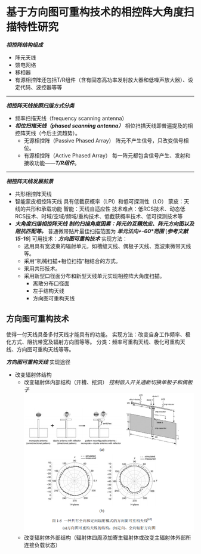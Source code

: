 # 基于方向图可重构技术的相控阵大角度扫描特性研究

 ***相控阵结构组成***
- 阵元天线
- 馈电网络
- 移相器
- 有源相控阵还包括T/R组件（含有固态高功率发射放大器和低噪声放大器）、设定代码、波控器等等

***

***相控阵天线按照扫描方式分类***
- 频率扫描天线（frequency scanning  antenna）
- ***相位扫描天线（phased scanning antenna）***
	相位扫描天线即普遍提及的相控阵天线（今后主流趋势）。
	- 无源相控阵（Passive Phased Array）
	   阵元不产生信号，只改变信号相位。
	- 有源相控阵（Active Phased Array）
	   每一阵元都包含信号产生、发射和接收功能——***T/R组件***。

***

***相控阵天线发展前景***
- 共形相控阵天线
- 智能蒙皮相控阵天线
	具有低截获概率（LPI）和低可探测性（LO）
	蒙皮：天线的共形和承载功能
	智能：天线自适应性
	技术难点：低RCS技术、动态低RCS技术、时域/空域/频域/重构技术、低截获概率技术、低可探测技术等
- ***大角度扫描相控阵天线***
	***制约扫描角度因素：阵元的互耦效应、阵元方向图以及阻抗匹配等。***
	普通微带贴片最佳扫描范围为 ***单元法向+-60°范围***  [***参考文献 15-16***]
    可用技术：***方向图可重构技术***
    实现方法：
    - 选用具有宽波束的辐射单元，如槽缝天线、偶极子天线、宽波束微带天线等。
    - 采用“机械扫描+相位扫描”相结合的方式。
    - 采用共形技术。
    - 采用新型口径面分布和新型天线单元实现相控阵大角度扫描。
	    - 离散分布口径面
	    - 左手结构天线
	    - 方向图可重构天线

## 方向图可重构技术
使得一付天线具备多付天线才能具有的功能。
实现方法：改变自身工作频率、极化方式、阻抗带宽及辐射方向图等等。
分类：频率可重构天线、极化可重构天线、方向图可重构天线等等。

***方向图可重构天线*** 实现途径
- 改变辐射体结构
	- 改变辐射体内部结构（开槽、挖洞）
	*控制嵌入开关通断切换单极子和偶极子*
![控制嵌入开关通断切换单极子和偶极子](/imgs/2023-09-02/CPqsNTlwk948x1sr.png)
	- 改变辐射体外部结构（辐射体四周添加寄生辐射体或改变主辐射体外部所连接负载状态）
	

<!--stackedit_data:
eyJoaXN0b3J5IjpbLTEyMzM1MDE1MzYsLTUxNDkzMTM0OSwxND
k5OTcxNjY1LC0yMDI0MDY1OTcyLC0xNjI3Mzk3NTQ0LDE0OTY4
NTAzODUsMTc5Mjg2MjkyNiwxODI1MDMyNjE3XX0=
-->